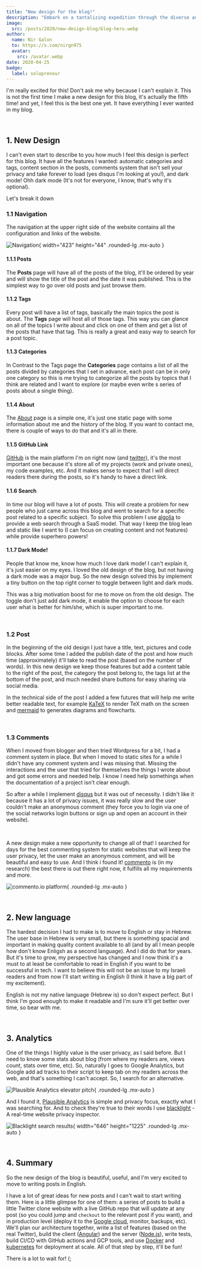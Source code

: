 ```yaml
---
title: "New design for the blog!"
description: "Embark on a tantalizing expedition through the diverse and enchanting flavors of Asia "
image:
  src: /posts/2020/new-design-blog/blog-hero.webp
author:
  name: Nir Galon
  to: https://x.com/nirgn975
  avatar:
    src: /avatar.webp
date: 2020-04-25
badge:
  label: solopreneur
---
```


I'm really excited for this! Don't ask me why because I can't explain it. This is not the first time I make a new design for this blog, it's actually the fifth time! and yet, I feel this is the best one yet. It have everything I ever wanted in my blog.

&nbsp;

## 1. New Design

I can't even start to describe to you how much I feel this design is perfect for this blog. It have all the features I wanted: automatic categories and tags, content section in the posts, comments system that isn't sell your privacy and take forever to load (yes disqus I'm looking at you!), and dark mode! Ohh dark mode (It's not for everyone, I know, that's why it's optional).

Let's break it down

### 1.1 Navigation

The navigation at the upper right side of the website contains all the configuration and links of the website.

![Navigation](/posts/2020/new-design-blog/navigation.webp){ width="423" height="44" .rounded-lg .mx-auto }

#### 1.1.1 Posts

The **Posts** page will have all of the posts of the blog, it'll be ordered by year and will show the title of the post and the date it was published. This is the simplest way to go over old posts and just browse them.

#### 1.1.2 Tags

Every post will have a list of tags, basically the main topics the post is about. The **Tags** page will host all of those tags. This way you can glance on all of the topics I write about and click on one of them and get a list of the posts that have that tag. This is really a great and easy way to search for a post topic.

#### 1.1.3 Categories

In Contrast to the Tags page the **Categories** page contains a list of all the posts divided by categories that I set in advance, each post can be in only one category so this is me trying to categorize all the posts by topics that I think are related and I want to explore (or maybe even write s series of posts about a single thing).

#### 1.1.4 About

The [About](/about) page is a simple one, it's just one static page with some information about me and the history of the blog. If you want to contact me, there is couple of ways to do that and it's all in there.

#### 1.1.5 GitHub Link

[GitHub](https://github.com/nirgn975) is the main platform I'm on right now (and [twitter](https://twitter.com/nirgn975)), it's the most important one because it's store all of my projects (work and private ones), my code examples, etc. And it makes sense to expect that I will direct readers there during the posts, so it's handy to have a direct link.

#### 1.1.6 Search

In time our blog will have a lot of posts. This will create a problem for new people who just came across this blog and went to search for a specific post related to a specific subject. To solve this problem I use [algolia](https://www.algolia.com/) to provide a web search through a SaaS model. That way I keep the blog lean and static like I want to (I can focus on creating content and not features) while provide superhero powers!

#### 1.1.7 Dark Mode!

People that know me, know how much I love dark mode! I can't explain it, it's just easier on my eyes. I loved the old design of the blog, but not having a dark mode was a major bug. So the new design solved this by implement a tiny button on the top right corner to toggle between light and dark mods.

This was a big motivation boost for me to move on from the old design. The toggle don't just add dark mode, it enable the option to choose for each user what is better for him/she, which is super important to me.

&nbsp;

### 1.2 Post

In the beginning of the old design I just have a title, text, pictures and code blocks. After some time I added the publish date of the post and how much time (approximately) it'll take to read the post (based on the number of words). In this new design we keep those features but add a content table to the right of the post, the category the post belong to, the tags list at the bottom of the post, and much needed share buttons for easy sharing via social media.

In the technical side of the post I added a few futures that will help me write better readable text, for example [KaTeX](https://github.com/KaTeX/KaTeX) to render TeX math on the screen and [mermaid](https://github.com/mermaid-js/mermaid) to generates diagrams and flowcharts.

&nbsp;

### 1.3 Comments

When I moved from blogger and then tried Wordpress for a bit, I had a comment system in place. But when I moved to static sites for a while I didn't have any comment system and I was missing that. Missing the interactions and the user that tried for themselves the things I wrote about and got some errors and needed help. I know I need help somethings when the documentation of a project isn't clear enough.

So after a while I implement [disqus](https://disqus.com/) but it was out of necessity. I didn't like it because it has a lot of privacy issues, it was really slow and the user couldn't make an anonymous comment (they force you to login via one of the social networks login buttons or sign up and open an account in their website).

&nbsp;

A new design make a new opportunity to change all of that! I searched for days for the best commenting system for static websites that will keep the user privacy, let the user make an anonymous comment, and will be beautiful and easy to use. And I think i found it! [commento](https://www.commento.io) is (in my research) the best there is out there right now, it fulfills all my requirements and more.

![commento.io platform](/posts/2020/new-design-blog/commento-io-platform.webp){ .rounded-lg .mx-auto }

&nbsp;

## 2. New language

The hardest decision I had to make is to move to English or stay in Hebrew. The user base in Hebrew is very small, but there is something spacial and important in making quality content available to all (and by all I mean people how don't know Enligsh as a second language). And I did do that for years. But it's time to grow, my perspective has changed and I now think it's a must to at least be comfortable to read in English if you want to be successful in tech. I want to believe this will not be an issue to my Israeli readers and from now I'll start writing in English (I think it have a big part of my excitement).

English is not my native language (Hebrew is) so don't expect perfect. But I think I'm good enough to make it readable and I'm sure it'll get better over time, so bear with me.

&nbsp;

## 3. Analytics

One of the things I highly value is the user privacy, as I said before. But I need to know some stats about blog (from where my readers are, views count, stats over time, etc). So, naturally I goes to Google Analytics, but Google add ad tracks to their script to keep tab on my readers across the web, and that's something I can't accept. So, I search for an alternative.

![Plausible Analytics elevator pitch](/posts/2020/new-design-blog/plausible-analytics-elevator-pitch.webp){ .rounded-lg .mx-auto }

And I found it, [Plausible Analytics](https://plausible.io) is simple and privacy focus, exactly what I was searching for. And to check they're true to their words I use [blacklight](https://themarkup.org/blacklight/?url=lifelongstudent.io) - A real-time website privacy inspector.

![Blacklight search results](/posts/2020/new-design-blog/blacklight-search-results.webp){ width="646" height="1225" .rounded-lg .mx-auto }

&nbsp;

## 4. Summary

So the new design of the blog is beautiful, useful, and I'm very excited to move to writing posts in English.

I have a lot of great ideas for new posts and I can't wait to start writing them. Here is a little glimpse for one of them: a series of posts to build a little Twitter clone website with a live GitHub repo that will update at any post (so you could jump and `checkout` to the relevant post if you want), and in production level (deploy it to the [Google cloud](https://cloud.google.com/), monitor, backups, etc). We'll plan our architecture together, write a list of features (based on the real Twitter), build the client ([Angular](https://angular.io/)) and the server ([Node.js](https://nodejs.org)), write tests, build CI/CD with GitHub actions and GCP tools, and use [Docker](https://www.docker.com/) and [kubernetes](https://kubernetes.io/) for deployment at scale. All of that step by step, it'll be fun!

There is a lot to wait for! (;
